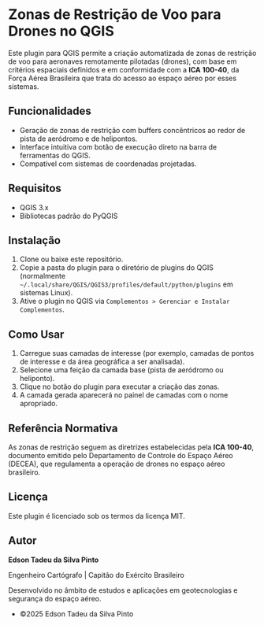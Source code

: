 # Zonas de Restrição de Voo para Drones no QGIS

Este plugin para QGIS permite a criação automatizada de zonas de restrição de voo para aeronaves remotamente pilotadas (drones), com base em critérios espaciais definidos e em conformidade com a **ICA 100-40**, da Força Aérea Brasileira que trata do acesso ao espaço aéreo por esses sistemas.

## Funcionalidades

* Geração de zonas de restrição com buffers concêntricos ao redor de pista de aeródromo e de helipontos.
* Interface intuitiva com botão de execução direto na barra de ferramentas do QGIS.
* Compatível com sistemas de coordenadas projetadas.

## Requisitos

* QGIS 3.x
* Bibliotecas padrão do PyQGIS

## Instalação

1. Clone ou baixe este repositório.
2. Copie a pasta do plugin para o diretório de plugins do QGIS (normalmente `~/.local/share/QGIS/QGIS3/profiles/default/python/plugins` em sistemas Linux).
3. Ative o plugin no QGIS via `Complementos > Gerenciar e Instalar Complementos`.

## Como Usar

1. Carregue suas camadas de interesse (por exemplo, camadas de pontos de interesse e da área geográfica a ser analisada).
2. Selecione uma feição da camada base (pista de aeródromo ou heliponto).
3. Clique no botão do plugin para executar a criação das zonas.
4. A camada gerada aparecerá no painel de camadas com o nome apropriado.   

## Referência Normativa

As zonas de restrição seguem as diretrizes estabelecidas pela **ICA 100-40**, documento emitido pelo Departamento de Controle do Espaço Aéreo (DECEA), que regulamenta a operação de drones no espaço aéreo brasileiro.

## Licença

Este plugin é licenciado sob os termos da licença MIT.

## Autor

**Edson Tadeu da Silva Pinto**

Engenheiro Cartógrafo | Capitão do Exército Brasileiro

Desenvolvido no âmbito de estudos e aplicações em geotecnologias e segurança do espaço aéreo.

+ &copy;2025 Edson Tadeu da Silva Pinto
